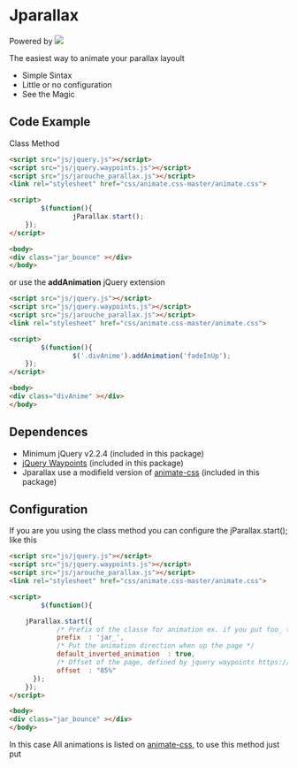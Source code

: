 # Jparallax
Powered by 
[![](https://2.bp.blogspot.com/-4OrZe3SvEio/Wa3wtXDOU_I/AAAAAAAACuk/h0jvaRoJUYgsSJTiIT7d9wmHD50GF9DOACEwYBhgL/s1600/logo_vertical.png)](http://rodrigojarouche.blogspot.com.br/)

The easiest way to animate your parallax layoult

  - Simple Sintax
  - Little or no configuration
  - See the Magic
 
## Code Example

Class Method
```html
<script src="js/jquery.js"></script>  
<script src="js/jquery.waypoints.js"></script>
<script src="js/jarouche_parallax.js"></script>
<link rel="stylesheet" href="css/animate.css-master/animate.css"> 

<script>
        $(function(){
                jParallax.start();
    });
</script>  

<body>
<div class="jar_bounce" ></div>
</body>
```

or use the **addAnimation** jQuery extension

```html
<script src="js/jquery.js"></script>  
<script src="js/jquery.waypoints.js"></script>
<script src="js/jarouche_parallax.js"></script>
<link rel="stylesheet" href="css/animate.css-master/animate.css"> 

<script>
        $(function(){
                $('.divAnime').addAnimation('fadeInUp');
    });
</script>  

<body>
<div class="divAnime" ></div>
</body>
```


## Dependences

  - Minimum jQuery v2.2.4 (included in this package)
  - [jQuery Waypoints](https://github.com/imakewebthings/waypoints/) (included in this package) 
  - Jparallax use a modifield version of [animate-css](http://daneden.me/animate) (included in this package)

## Configuration
If you are you using the class method you can configure the  jParallax.start(); like this
```html
<script src="js/jquery.js"></script>  
<script src="js/jquery.waypoints.js"></script>
<script src="js/jarouche_parallax.js"></script>
<link rel="stylesheet" href="css/animate.css-master/animate.css"> 

<script>
        $(function(){

    jParallax.start({
            /* Prefix of the classe for animation ex. if you put foo_ the class to animate bounceIn is foo_ */
            prefix  : 'jar_',
            /* Put the animation direction when up the page */
            default_inverted_animation  : true,
            /* Offset of the page, defined by jquery waypoints https://github.com/imakewebthings/waypoints */
            offset  : "85%"
      });
    });
</script>  

<body>
<div class="jar_bounce" ></div>
</body>
```

In this case All animations is listed on [animate-css](http://daneden.me/animate), to use this method just put

  
